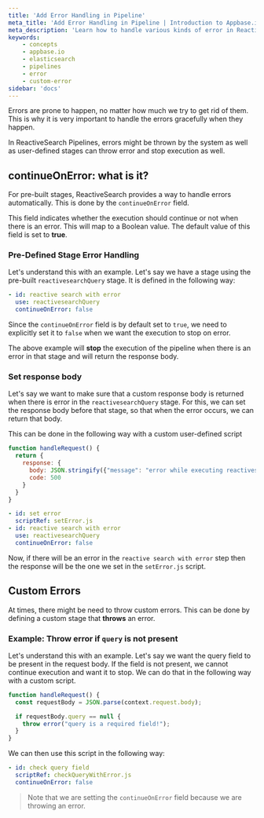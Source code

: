 ```yaml
---
title: 'Add Error Handling in Pipeline'
meta_title: 'Add Error Handling in Pipeline | Introduction to Appbase.io'
meta_description: 'Learn how to handle various kinds of error in ReactiveSearch Pipelines'
keywords:
    - concepts
    - appbase.io
    - elasticsearch
    - pipelines
    - error
    - custom-error
sidebar: 'docs'
---
```


Errors are prone to happen, no matter how much we try to get rid of them. This is why it is very important to handle the errors gracefully when they happen.

In ReactiveSearch Pipelines, errors might be thrown by the system as well as user-defined stages can throw error and stop execution as well.

## continueOnError: what is it?

For pre-built stages, ReactiveSearch provides a way to handle errors automatically. This is done by the `continueOnError` field.

This field indicates whether the execution should continue or not when there is an error. This will map to a Boolean value.
The default value of this field is set to **true**.

### Pre-Defined Stage Error Handling

Let's understand this with an example. Let's say we have a stage using the pre-built `reactivesearchQuery` stage. It is defined in the following way:

```yml
- id: reactive search with error
  use: reactivesearchQuery
  continueOnError: false
```

Since the `continueOnError` field is by default set to `true`, we need to explicitly set it to `false` when we want the execution to stop on error.

The above example will **stop** the execution of the pipeline when there is an error in that stage and will return the response body.

### Set response body

Let's say we want to make sure that a custom response body is returned when there is error in the `reactivesearchQuery` stage. For this, we can set the response body before that stage, so that when the error occurs, we can return that body.

This can be done in the following way with a custom user-defined script

```js
function handleRequest() {
  return {
    response: {
      body: JSON.stringify({"message": "error while executing reactivesearch"}),
      code: 500
    }
  }
}
```

```yml
- id: set error
  scriptRef: setError.js
- id: reactive search with error
  use: reactivesearchQuery
  continueOnError: false
```

Now, if there will be an error in the `reactive search with error` step then the response will be the one we set in the `setError.js` script.

## Custom Errors

At times, there might be need to throw custom errors. This can be done by defining a custom stage that **throws** an error.

### Example: Throw error if `query` is not present

Let's understand this with an example. Let's say we want the query field to be present in the request body. If the field is not present, we cannot continue execution and want it to stop. We can do that in the following way with a custom script.

```js
function handleRequest() {
  const requestBody = JSON.parse(context.request.body);

  if requestBody.query == null {
    throw error("query is a required field!");
  }
}
```

We can then use this script in the following way:

```yml
- id: check query field
  scriptRef: checkQueryWithError.js
  continueOnError: false
```

> Note that we are setting the `continueOnError` field because we are throwing an error.
